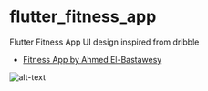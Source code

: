 # flutter_fitness_app

Flutter Fitness App UI design inspired from dribble

- [Fitness App by Ahmed El-Bastawesy ](https://dribbble.com/shots/10855064-Fitness-App)

![alt-text](https://cdn.dribbble.com/users/4634016/screenshots/10855064/media/b89d2ebe3444cffa12bc654de502680f.gif)
